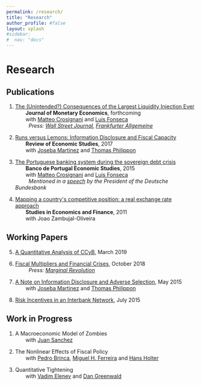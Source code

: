 ```yaml
---
permalink: /research/
title: "Research"
author_profile: #false
layout: splash
#sidebar:
#  nav: "docs"
---
```


# Research

## Publications
1. [The (Unintended?) Consequences of the Largest Liquidity Injection Ever](https://s3.amazonaws.com/real.stlouisfed.org/wp/2017/2017-039.pdf)<br/>
&nbsp;&nbsp;&nbsp;&nbsp;&nbsp;&nbsp; **Journal of Monetary Economics**, forthcoming <br/>
&nbsp;&nbsp;&nbsp;&nbsp;&nbsp;&nbsp; with [Matteo Crosignani](http://matteocrosignani.com/) and [Luis Fonseca](http://www.luispfonseca.com/)  
&nbsp;&nbsp;&nbsp;&nbsp;&nbsp;&nbsp;&nbsp;&nbsp; *Press: [Wall Street Journal](https://www.wsj.com/articles/fed-paper-looks-at-unintended-consequences-of-largest-liquidity-injection-ever-1486748614), [Frankfurter Allgemeine](http://blogs.faz.net/fazit/2016/01/06/was-kann-die-ezb-7140/)* 

2. [Runs versus Lemons: Information Disclosure and Fiscal Capacity](https://mfariacastro.github.io/files/runs_versus_lemons.pdf)  
&nbsp;&nbsp;&nbsp;&nbsp;&nbsp;&nbsp; **Review of Economic Studies**, 2017  
&nbsp;&nbsp;&nbsp;&nbsp;&nbsp;&nbsp; with [Joseba Martinez](http://www.josebamartinez.me/) and [Thomas Philippon](http://pages.stern.nyu.edu/~tphilipp/) 

3. [The Portuguese banking system during the sovereign debt crisis](https://mfariacastro.github.io/files/CCF2015.pdf)  
&nbsp;&nbsp;&nbsp;&nbsp;&nbsp;&nbsp; **Banco de Portugal Economic Studies**, 2015  
&nbsp;&nbsp;&nbsp;&nbsp;&nbsp;&nbsp; with [Matteo Crosignani](http://matteocrosignani.com/) and [Luis Fonseca](http://www.luispfonseca.com/)  
&nbsp;&nbsp;&nbsp;&nbsp;&nbsp;&nbsp;&nbsp;&nbsp; *Mentioned in a [speech](https://www.bundesbank.de/Redaktion/EN/Reden/2015/2015_12_10_weidmann.html) by the President of the Deutsche Bundesbank*

4. [Mapping a country's competitive position: a real exchange rate approach](http://www.emeraldinsight.com/doi/abs/10.1108/10867371111141981)  
&nbsp;&nbsp;&nbsp;&nbsp;&nbsp;&nbsp; **Studies in Economics and Finance**, 2011  
&nbsp;&nbsp;&nbsp;&nbsp;&nbsp;&nbsp; with Joao Zambujal-Oliveira

## Working Papers
5. [A Quantitative Analysis of CCyB](http://fariaecastro.net/assets/CCyB_March2019.pdf), March 2019

6. [Fiscal Multipliers and Financial Crises](https://s3.amazonaws.com/real.stlouisfed.org/wp/2018/2018-023.pdf), October 2018<br/>
&nbsp;&nbsp;&nbsp;&nbsp;&nbsp;&nbsp;&nbsp;&nbsp; *Press: [Marginal Revolution](http://marginalrevolution.com/marginalrevolution/2016/11/kind-countercyclical-fiscal-policy-best.html)*  

7. [A Note on Information Disclosure and Adverse Selection](https://mfariacastro.github.io/files/Note_Information_Disclosure.pdf), May 2015<br/> 
&nbsp;&nbsp;&nbsp;&nbsp;&nbsp;&nbsp; with [Joseba Martinez](http://www.josebamartinez.me/) and [Thomas Philippon](http://pages.stern.nyu.edu/~tphilipp/)  

8. [Risk Incentives in an Interbank Network](https://mfariacastro.github.io/files/interbank_networks.pdf), July 2015 


## Work in Progress
1. A Macroeconomic Model of Zombies <br/> 
&nbsp;&nbsp;&nbsp;&nbsp;&nbsp;&nbsp; with [Juan Sanchez](https://sites.google.com/view/juanmsanchezweb/home)

2. The Nonlinear Effects of Fiscal Policy <br/>
&nbsp;&nbsp;&nbsp;&nbsp;&nbsp;&nbsp; with [Pedro Brinca](http://pedrobrinca.pt/), [Miguel H. Ferreira](https://sites.google.com/view/miguelhferreira) and [Hans Holter](https://sites.google.com/site/hansaholter/) 

3. Quantitative Tightening <br/>
&nbsp;&nbsp;&nbsp;&nbsp;&nbsp;&nbsp; with [Vadim Elenev](https://sites.google.com/site/vadimelenevfinance/) and [Dan Greenwald](http://www.dlgreenwald.com/)

